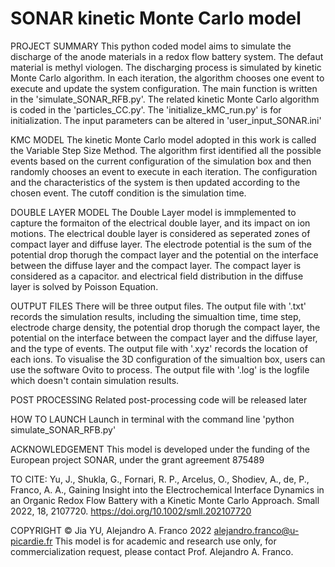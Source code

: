# SONAR kinetic Monte Carlo model

PROJECT SUMMARY
This python coded model aims to simulate the discharge of the anode materials in a redox flow battery system. The defaut material is methyl viologen. 
The discharging process is simulated by kinetic Monte Carlo algorithm. In each iteration, the algorithm chooses one event to execute and update the system configuration.
The main function is written in the 'simulate_SONAR_RFB.py'. The related kinetic Monte Carlo algorithm is coded in the 'particles_CC.py'. 
The 'initialize_kMC_run.py' is for initialization. The input parameters can be altered in 'user_input_SONAR.ini'

KMC MODEL
The kinetic Monte Carlo model adopted in this work is called the Variable Step Size Method. The algorithm first identified all the possible events based on the current configuration of the simulation box and then randomly chooses an event to execute in each iteration. The configuration and the characteristics of the system is then updated according to the chosen event. The cutoff condition is the simulation time.

DOUBLE LAYER MODEL
The Double Layer model is immplemented to capture the formaiton of the electrical double layer, and its impact on ion motions. The electrical double layer is considered as seperated zones of compact layer and diffuse layer. The electrode potential is the sum of the potential drop thorugh the compact layer and the potential on the interface between the diffuse layer and the compact layer. The compact layer is considered as a capacitor. and electrical field distribution in the diffuse layer is solved by Poisson Equation.   

OUTPUT FILES
There will be three output files. 
The output file with '.txt' records the simulation results, including the simualtion time, time step, electrode charge density, the potential drop thorugh the compact layer, the potential on the interface between the compact layer and the diffuse layer, and the type of events.
The output file with '.xyz' records the location of each ions. To visualise the 3D configuration of the simualtion box, users can use the software Ovito to process.
The output file with '.log' is the logfile which doesn't contain simulation results.

POST PROCESSING
Related post-processing code will be released later

HOW TO LAUNCH
Launch in terminal with the command line
'python simulate_SONAR_RFB.py'

ACKNOWLEDGEMENT
This model is developed under the funding of the European project SONAR, under the grant agreement 875489

TO CITE:
Yu, J., Shukla, G., Fornari, R. P., Arcelus, O., Shodiev, A., de, P., Franco, A. A., 
Gaining Insight into the Electrochemical Interface Dynamics in an Organic Redox Flow Battery with a Kinetic Monte Carlo Approach. 
Small 2022, 18, 2107720. https://doi.org/10.1002/smll.202107720

COPYRIGHT
© Jia YU, Alejandro A. Franco 2022 <alejandro.franco@u-picardie.fr>
This model is for academic and research use only, for commercialization request, please contact Prof. Alejandro A. Franco.